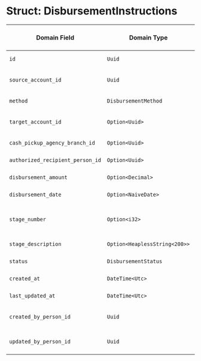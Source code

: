 # Struct: DisbursementInstructions

| Domain Field | Domain Type | DB Field | DB Type | DB column | column type | Description | Change to Perform |
|---|---|---|---|---|---|---|---|
| `id` | `Uuid` | `id` | `Uuid` | `id` | `UUID` | Unique identifier | None |
| `source_account_id` | `Uuid` | `source_account_id` | `Uuid` | `source_account_id` | `UUID` | Source account for funds | None |
| `method` | `DisbursementMethod` | `method` | `DisbursementMethod` | `method` | `disbursement_method` | Disbursement method | None |
| `target_account_id` | `Option<Uuid>` | `target_account_id` | `Option<Uuid>` | `target_account_id` | `UUID` | Target account for transfer | None |
| `cash_pickup_agency_branch_id` | `Option<Uuid>` | `cash_pickup_agency_branch_id` | `Option<Uuid>` | `cash_pickup_agency_branch_id` | `UUID` | Branch for cash pickup | None |
| `authorized_recipient_person_id` | `Option<Uuid>` | `authorized_recipient_person_id` | `Option<Uuid>` | `authorized_recipient_person_id` | `UUID` | Authorized recipient | None |
| `disbursement_amount` | `Option<Decimal>` | `disbursement_amount` | `Option<Decimal>` | `disbursement_amount` | `DECIMAL(15,2)` | Amount to disburse | None |
| `disbursement_date` | `Option<NaiveDate>` | `disbursement_date` | `Option<NaiveDate>` | `disbursement_date` | `DATE` | Date of disbursement | None |
| `stage_number` | `Option<i32>` | `stage_number` | `Option<i32>` | `stage_number` | `INTEGER` | Stage number for staged release | None |
| `stage_description` | `Option<HeaplessString<200>>` | `stage_description` | `Option<HeaplessString<200>>` | `stage_description` | `VARCHAR(200)` | Description of the stage | None |
| `status` | `DisbursementStatus` | `status` | `DisbursementStatus` | `status` | `disbursement_status` | Status of the disbursement | None |
| `created_at` | `DateTime<Utc>` | `created_at` | `DateTime<Utc>` | `created_at` | `TIMESTAMPTZ` | Creation timestamp | None |
| `last_updated_at` | `DateTime<Utc>` | `last_updated_at` | `DateTime<Utc>` | `last_updated_at` | `TIMESTAMPTZ` | Last update timestamp | None |
| `created_by_person_id` | `Uuid` | `created_by_person_id` | `Uuid` | `created_by_person_id` | `UUID` | Person who created the record | None |
| `updated_by_person_id` | `Uuid` | `updated_by_person_id` | `Uuid` | `updated_by_person_id` | `UUID` | Person who last updated the record | None |